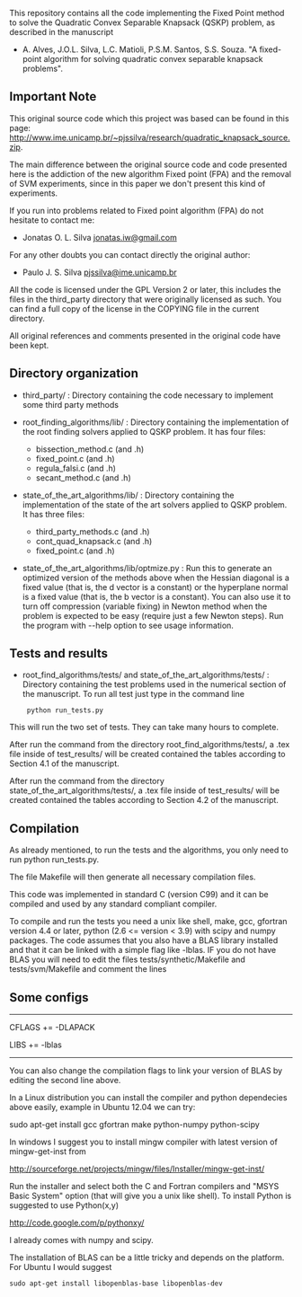 This repository contains all the code implementing the Fixed Point method to solve the Quadratic Convex Separable Knapsack (QSKP) problem, as described in the manuscript

 * A. Alves, J.O.L. Silva, L.C. Matioli, P.S.M. Santos, S.S. Souza. "A fixed-point algorithm for solving quadratic convex separable knapsack problems".

## Important Note

This original source code which this project was based can be found in this page:
http://www.ime.unicamp.br/~pjssilva/research/quadratic_knapsack_source.zip.

The main difference between the original source code and code  presented here is the addiction of the new algorithm Fixed point (FPA) and the removal of SVM experiments, since in this paper we don't present this kind of experiments. 

If you run into problems related to Fixed point algorithm (FPA) do not hesitate to  contact me:

* Jonatas O. L. Silva <jonatas.iw@gmail.com>

For any other doubts you can contact directly the original author:

* Paulo J. S. Silva <pjssilva@ime.unicamp.br>

All the code is licensed under the GPL Version 2 or later, this includes the files in the third_party directory that were originally licensed as such. You can find a full copy of the license in the COPYING file in the current directory.

All original references and comments presented in the original code have been kept.

## Directory organization

* third_party/ : Directory containing the code necessary to implement some third party methods

* root_finding_algorithms/lib/ : Directory containing the implementation of the root finding solvers applied to QSKP problem. It has four files:
    * bissection_method.c (and .h)
    * fixed_point.c (and .h)
    * regula_falsi.c (and .h)
    * secant_method.c (and .h)

* state_of_the_art_algorithms/lib/ : Directory containing the implementation of the state of the art solvers applied to QSKP problem. It has three files:
    * third_party_methods.c (and .h)
    * cont_quad_knapsack.c (and .h)
    * fixed_point.c (and .h)

*  state_of_the_art_algorithms/lib/optmize.py : Run this to generate an optimized version of the methods above
    when the Hessian diagonal is a fixed value (that is, the d vector is a
    constant) or the hyperplane normal is a fixed value (that is, the b vector
    is a constant). You can also use it to turn off compression (variable
    fixing) in Newton method when the problem is expected to be easy (require
    just a few Newton steps). Run the program with --help option to see usage
    information.

## Tests and results
* root_find_algorithms/tests/ and state_of_the_art_algorithms/tests/ : Directory containing the test problems used in the numerical section of the manuscript. To run all test just type in the command line

    
    ``` python run_tests.py``` 


This will run the two set of tests. They can take many hours to complete.

After run the command from the directory root_find_algorithms/tests/, a .tex file inside of test_results/ will be created contained the tables according to Section 4.1 of the manuscript. 

After run the command from the directory state_of_the_art_algorithms/tests/, a .tex file inside of test_results/ will be created contained the tables according to Section 4.2 of the manuscript.

## Compilation 

As already mentioned, to run the tests and the algorithms, you only need to run python run_tests.py.

The file Makefile will then generate all necessary compilation files.

This code was implemented in standard C (version C99) and it can be compiled and used by any standard compliant compiler.

To compile and run the tests you need a unix like shell, make, gcc, gfortran
version 4.4 or later, python (2.6 <= version < 3.9) with scipy and numpy
packages. The code assumes that you also have a BLAS library installed and that
it can be linked with a simple flag like -lblas. IF you do not have BLAS you
will need to edit the files tests/synthetic/Makefile and tests/svm/Makefile and
comment the lines

## Some configs

------------

CFLAGS += -DLAPACK

LIBS += -lblas

------------

You can also change the compilation flags to link your version of BLAS by
editing the second line above.

In a Linux distribution you can install the compiler and python dependecies above easily, example in Ubuntu 12.04 we can try:

sudo apt-get install gcc gfortran make python-numpy python-scipy

In windows I suggest you to install mingw compiler with latest version of
mingw-get-inst from

http://sourceforge.net/projects/mingw/files/Installer/mingw-get-inst/

Run the installer and select both the C and Fortran compilers and
"MSYS Basic System" option (that will give you a unix like
shell). To install Python is suggested to use Python(x,y)

http://code.google.com/p/pythonxy/

I already comes with numpy and scipy.

The installation of BLAS can be a little tricky and depends on the platform.
For Ubuntu I would suggest

`sudo apt-get install libopenblas-base libopenblas-dev`
